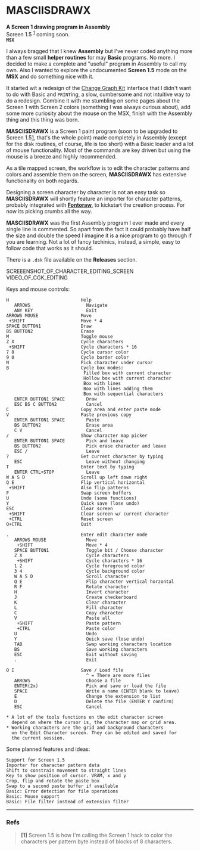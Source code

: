 # MASCIISDRAWX  
**A Screen 1 drawing program in Assembly**  
Screen 1.5 <sup>[1](###refs)</sup> coming soon.  
**`MSX`**  
  
I always bragged that I knew **Assembly** but I've never coded anything more than a few small **helper routines** for may **Basic** programs. No more. I decided to make a complete and "useful" program in Assembly to call my own. Also I wanted to explore the undocumented **Screen 1.5** mode on the **MSX** and do something nice with it.  
  
It started wit a redesign of the [Change Graph Kit](temp) interface that I didn't want to do with Basic and `PRINT`ing, a slow, cumbersome and not intuitive way to do a redesign. Combine it with me stumbling on some pages about the Screen 1 with Screen 2 colors (something I was always curious about), add some more curiosity about the mouse on the MSX, finish with the Assembly thing and this thing was born.  
  
**MASCIISDRAWX** is a Screen 1 paint program (soon to be upgraded to Screen 1.5[1](temp), that's the whole point) made completely in Assembly (except for the disk routines, of course, life is too short) with a Basic loader and a lot of mouse functionality. Most of the commands are key driven but using the mouse is a breeze and highly recommended.  
  
As a tile mapped screen, the workflow is to edit the character patterns and colors and assemble them on the screen, **MASCIISDRAWX** has extensive functionality on both regards.  
  
Designing a screen character by character is not an easy task so  **MASCIISDRAWX** will shortly feature an importer for character patterns, probably integrated with **[Fontoraw](temp)**, to kickstart the creation process. For now its picking crumbs all the way.  
  
**MASCIISDRAWX** was the first Assembly program I ever made and every single line is commented. So apart from the fact it could probably have half the size and double the speed I imagine it is a nice program to go through if you are learning. Not a lot of fancy techinics, instead, a simple, easy to follow code that works as it should.  
  
There is a `.dsk` file available on the **Releases** section.  
  
SCREEENSHOT_OF_CHARACTER_EDITING_SCREEN  
VIDEO_OF_CGK_EDITING  
  
Keys and mouse controls:  
  
	H							Help  
	   ARROWS					  Navigate  
	   ANY KEY					  Exit  
	ARROWS MOUSE				Move  
	 +SHIFT						Move * 4  
	SPACE BUTTON1				Draw  
	BS BUTTON2					Erase  
	M							Toggle mouse  
	Z X							Cycle characters  
	 +SHIFT						Cycle characters * 16  
	7 8							Cycle cursor color  
	9 0							Cycle border color  
	N 							Pick character under cursor  
	B							Cycle box modes:  
								 Filled box with current character  
								 Hollow box with current character  
								 Box with lines  
								 Box with lines adding them  
								 Box with sequential characters  
	   ENTER BUTTON1 SPACE		  Draw  
	   ESC BS C BUTTON2		 	  Cancel  
	C							Copy area and enter paste mode  
	V							Paste previous copy  
	   ENTER BUTTON1 SPACE		  Paste  
	   BS BUTTON2				  Erase area  
	   C V						  Cancel  
	/							Show character map picker  
	   ENTER BUTTON1 SPACE		  Pick and leave  
	   BS BUTTON2				  Pick erase character and leave  
	   ESC /					  Leave  
	?							Get current character by typing  
	   ESC						  Leave without changing  
	T							Enter text by typing  
	   ENTER CTRL+STOP			  Leave  
	W A S D						Scroll up left down right  
	Q E							Flip vertical horizontal  
	 +SHIFT						Also flip patterns  
	F							Swap screen buffers  
	U							Undo (some functions)  
	Y							Quick save (lose undo)  
	ESC							Clear screen  
	 +SHIFT						Clear screen w/ current character  
	 +CTRL						Reset screen  
	Q+CTRL						Quit  
  
	.							Enter edit character mode  
	   ARROWS MOUSE				  Move  
	    +SHIFT					  Move * 4  
	   SPACE BUTTON1		   	  Toggle bit / Choose character  
	   Z X						  Cycle characters  
	    +SHIFT					  Cycle characters * 16  
	   1 2					      Cycle foreground color  
	   3 4					      Cycle background color  
	   W A S D					  Scroll character  
	   Q E						  Flip character vertical horzontal  
	   R F						  Rotate character  
	   H						  Invert character  
	   J						  Create checkerboard  
	   K						  Clear character  
	   L					      Fill character  
	   C						  Copy character  
	   V				   		  Paste all  
	    +SHIFT				      Paste pattern  
		+CTRL				      Paste color  
	   U					      Undo  
	   Y					      Quick save (lose undo)  
	   TAB					      Swap working characters location  
	   BS					      Save working characters  
	   ESC					      Exit without saving  
	   .					      Exit  
  
	O I							Save / Load file  
								  ^ = There are more files  
	   ARROWS					  Choose a file  
	   ENTER(2x)				  Pick and save or load the file  
	   SPACE					  Write a name (ENTER blank to leave)  
	   E						  Change the extension to list  
	   D						  Delete the file (ENTER Y confirm)  
	   ESC						  Cancel  
  
	* A lot of the tools functions on the edit character screen  
	  depend on where the cursor is, the character map or grid area.  
	* Working characters are the grid and background characters  
	  on the Edit Character screen. They can be edited and saved for  
	  the current session.  
  
Some planned features and ideas:  
  
	Support for Screen 1.5  
	Importer for character pattern data  
	Shift to constrain movement to straight lines  
	Key to show position of cursor. VRAM, x and y  
	Crop, flip and rotate the paste box  
	Swap to a second paste buffer if available  
	Basic: Error detection for file operations  
	Basic: Mouse support  
	Basic: File filter instead of extension filter  
  
  
--------  
### Refs
>**[1]** Screen 1.5 is how I'm calling the Screen 1 hack to color the characters per pattern byte instead of blocks of 8 characters.  
